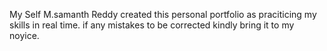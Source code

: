 My Self M.samanth Reddy created this personal portfolio as praciticing my skills in real time.
if any mistakes to be corrected kindly bring it to my noyice.
